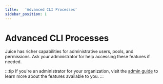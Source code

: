 ```yaml
---
title:   'Advanced CLI Processes'
sidebar_position: 1
---
```

# Advanced CLI Processes

Juice has richer capabilities for administrative users, pools, and permissions.  Ask your administrator for help accessing these features if needed.

:::tip
If you're an administrator for your organization, visit the [admin guide](/docs/juice/admin/inviting-users.md) to learn more about the features available to you. 
:::
